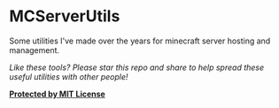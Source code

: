 # MCServerUtils
Some utilities I've made over the years for minecraft server hosting and management.

*Like these tools? Please star this repo and share to help spread these useful utilities with other people!*

[**Protected by MIT License**](https://github.com/nevadex/mcserverutils/blob/main/LICENSE)

